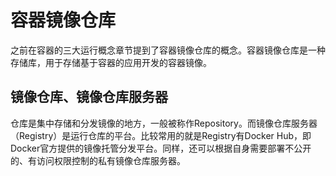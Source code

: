 # 容器镜像仓库

之前在容器的三大运行概念章节提到了容器镜像仓库的概念。容器镜像仓库是一种存储库，用于存储基于容器的应用开发的容器镜像。

## 镜像仓库、镜像仓库服务器

仓库是集中存储和分发镜像的地方，一般被称作Repository。而镜像仓库服务器（Registry）是运行仓库的平台。比较常用的就是Registry有Docker Hub，即Docker官方提供的镜像托管分发平台。同样，还可以根据自身需要部署不公开的、有访问权限控制的私有镜像仓库服务器。
